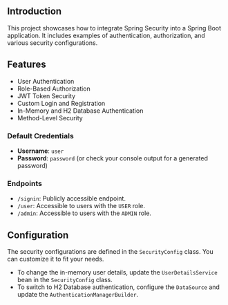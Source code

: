 ## Introduction

This project showcases how to integrate Spring Security into a Spring Boot application. It includes examples of authentication, authorization, and various security configurations.

## Features

- User Authentication
- Role-Based Authorization
- JWT Token Security
- Custom Login and Registration
- In-Memory and H2 Database Authentication
- Method-Level Security

### Default Credentials

- **Username**: `user`
- **Password**: `password` (or check your console output for a generated password)

### Endpoints

- `/signin`: Publicly accessible endpoint.
- `/user`: Accessible to users with the `USER` role.
- `/admin`: Accessible to users with the `ADMIN` role.

## Configuration

The security configurations are defined in the `SecurityConfig` class. You can customize it to fit your needs.

- To change the in-memory user details, update the `UserDetailsService` bean in the `SecurityConfig` class.
- To switch to H2 Database authentication, configure the `DataSource` and update the `AuthenticationManagerBuilder`.
